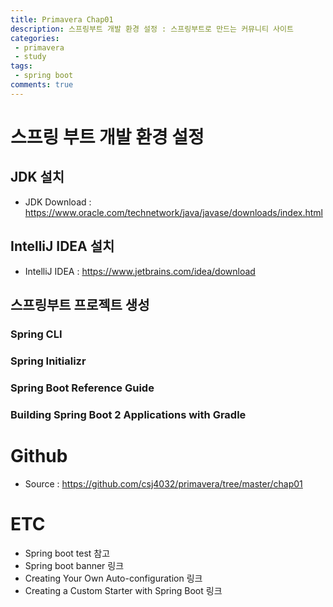 ```yaml
---
title: Primavera Chap01
description: 스프링부트 개발 환경 설정 : 스프링부트로 만드는 커뮤니티 사이트
categories:
 - primavera
 - study
tags:
 - spring boot
comments: true
---
```


# 스프링 부트 개발 환경 설정

## JDK 설치
* JDK Download : https://www.oracle.com/technetwork/java/javase/downloads/index.html

## IntelliJ IDEA 설치
* IntelliJ IDEA : https://www.jetbrains.com/idea/download

## 스프링부트 프로젝트 생성
### Spring CLI
### Spring Initializr
### Spring Boot Reference Guide
### Building Spring Boot 2 Applications with Gradle

# Github
* Source : https://github.com/csj4032/primavera/tree/master/chap01

# ETC
* Spring boot test 참고
* Spring boot banner 링크
* Creating Your Own Auto-configuration 링크
* Creating a Custom Starter with Spring Boot 링크
